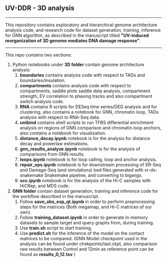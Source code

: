 ## UV-DDR - 3D analysis 
___
This repository contains exploratory and hierarchical genome architecture analysis code, and research code for dataset generation, training, inference for GNN algorithm, as described in the manuscript titled **"UV-induced reorganization of 3D genome mediates DNA damage response"**.
___
This repo contains two sections:
1. Python notebooks under **3D folder** contain genome architecture analysis:
   1. **boundaries** contains analysis code with respect to TADs and boundaries/insulation.
   2. **compartments** contains analysis code with respect to compartments, saddle plots saddle data analysis, compartment strength, EV correlation to phasing tracks and also compartment switch analysis code.
   3. **RNA** contains R scripts for DESeq time series/DEG analysis and for clustering, also contains a notebook for GNN, chromatin loop, TADs analysis with respect to RNA-Seq data.
   4.  **unibind** contains shell scripts to run TFBS differential enrichment analysis on regions of GNN comparison and chromatin loop anchors, also contains a notebook for visualization.
   5.  **distance_decay.ipynb** notebook is for the analysis for distance decay and powerlaw estimations.
   6.  **gnn_results_analyze.ipynb** notebook is for the analysis of comparisons from GNN results.
   7.  **loops.ipynb** notebook is for loop calling, loop and anchor analysis.
   8.  **repair_ops.ipynb** notebook is for downstream processing of XR-Seq and Damage-Seq (and simulations) bed files generated with xr-ds-snakemake Snakemake pipeline, and converting to bigwigs.
   9.  **scc.ipynb** notebook is for the analysis of the Hi-C samples with HiCRep, and MDS code.
2. **GNN folder** contain dataset generation, training and inference code for the workflow described in the manuscript.
   1. Follow **save_obs_exp_qt.ipynb** in order to perform preprocessing steps for the matrices (Both megamap, and Hi-C matrices of our own).
   2. Follow **training_dataset.ipynb** in order to generate in-memory datasets to sample target and query graphs from, during training.
   3. Use **train.sh** script to start training.
   4. Use **predict.sh** for the inference of the model on the contact matrices to be compared. (GNN Model checkpoint used in the analysis can be found under chekpoints/last.ckpt, also comparison raw results between Control and 12min as reference point can be found as **results_0_12.tsv** )
